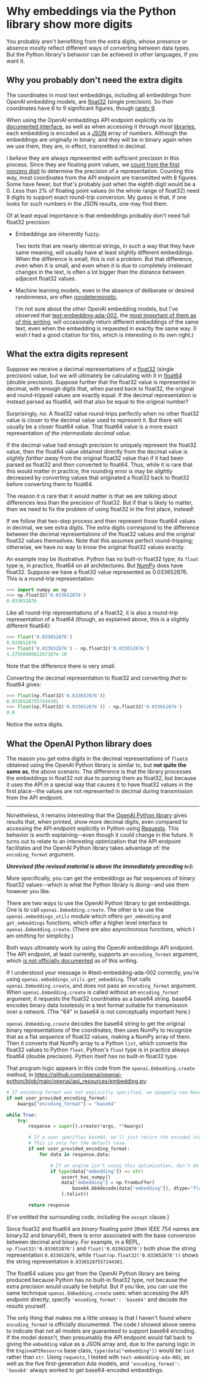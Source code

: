 <!-- SPDX-License-Identifier: 0BSD -->

# Why embeddings via the Python library show more digits

You probably aren't benefiting from the extra digits, whose presence or absence
mostly reflect different ways of converting between data types. But the Python
library's behavior can be achieved in other languages, if you want it.

## Why you probably don't need the extra digits

The coordinates in most text embeddings, including all embeddings from OpenAI
embedding models, are
[float32](https://en.wikipedia.org/wiki/Single-precision_floating-point_format)
(single precision). So their coordinates have 6 to 9 significant figures,
though [rarely
9](https://stackoverflow.com/questions/60790120/which-single-precision-floating-point-numbers-need-9-significant-decimal-digits).

When using the OpenAI embeddings API endpoint explicitly via its [documented
interface](https://beta.openai.com/docs/api-reference/embeddings?lang=curl), as
well as when accessing it through *most*
[libraries](https://beta.openai.com/docs/libraries/python-bindings), each
embedding is encoded as a [JSON](https://en.wikipedia.org/wiki/JSON) array of
numbers. Although the embeddings are originally in binary, and they will be in
binary again when we use them, they are, in effect, transmitted in decimal.

I *believe* they are always represented with sufficient precision in this
process. Since they are floating point values, we [count from the first nonzero
digit](https://en.wikipedia.org/wiki/Significand) to determine the precision of
a representation. Counting this way, most coordinates from the API endpoint are
transmitted with 8 figures. Some have fewer, but that's probably just when the
eighth digit would be a 0. Less than 2% of floating point values (in the whole
range of float32) need 9 digits to support exact round-trip conversion. My
guess is that, if one looks for such numbers in the JSON results, one may find
them.

Of at least equal importance is that embeddings probably don't need full
float32 precision:

- Embeddings are inherently fuzzy.

  Two texts that are nearly identical strings, in such a way that they have
  same meaning, will usually have at least slightly different embeddings. When
  the difference is small, this is not a problem. But that difference, even
  when it is small, and even when it is due to completely irrelevant changes in
  the text, is often a lot bigger than the distance between adjacent float32
  values.

- Machine learning models, even in the absence of deliberate or desired
  randomness, are often
  [nondeterministic](https://pytorch.org/docs/stable/notes/randomness.html).

  I'm not sure about the other OpenAI embedding models, but I've observed that
  [text-embedding-ada-002](https://beta.openai.com/docs/guides/embeddings/second-generation-models),
  the [most important of them as of this
  writing](https://openai.com/blog/new-and-improved-embedding-model/), will
  occasionally return different embeddings of the same text, even when the
  embedding is requested in exactly the same way. (I wish I had a good citation
  for this, which is interesting in its own right.)

## What the extra digits represent

Suppose we receive a decimal representations of a
[float32](https://en.wikipedia.org/wiki/Single-precision_floating-point_format)
(single precision) value, but we will ultimately be calculating with it in
[float64](https://en.wikipedia.org/wiki/Double-precision_floating-point_format)
(double precision). Suppose further that the float32 value is represented in
decimal, with enough digits that, when parsed back to float32, the original and
round-tripped values are exactly equal. If the decimal representation is
instead parsed as float64, will that also be equal to the original number?

Surprisingly, *no*. A float32 value round-trips perfectly when no other float32
value is closer to the decimal value used to represent it. But there will
usually be a closer float64 value. That float64 value is a more exact
representation *of the intermediate decimal value*.

If the decimal value had enough precision to uniquely represent the float32
value, then the float64 value obtained directly from the decimal value is
*slightly farther away* from the original float32 value than if it had been
parsed as float32 and *then* converted to float64. Thus, while it is rare that
this would matter in practice, the rounding error is may be *slightly*
decreased by converting values that originated a float32 back to float32 before
converting them to float64.

The reason it is rare that it would matter is that we are talking about
differences less than the precision of float32. But if that is likely to
matter, then we need to fix the problem of using float32 in the first place,
instead!

If we follow that two-step process and then represent those float64 values in
decimal, we see extra digits. The extra digits correspond to the difference
between the decimal representations of the float32 values and the original
float32 values themselves. Note that this assumes perfect round-tripping;
otherwise, we have no way to know the original float32 values exactly.

An example may be illustrative. Python has no built-in float32 type; its
`float` type is, in practice, float64 on all architectures. But
[NumPy](https://pypi.org/project/numpy/) does have float32. Suppose we have a
float32 value represented as 0.033652876. This is a round-trip representation:

```python
>>> import numpy as np
>>> np.float32('0.033652876')
0.033652876
```

Like all round-trip representations of a float32, it is also a round-trip
representation of a float64 (though, as explained above, this is a slightly
different float64):

```python
>>> float('0.033652876')
0.033652876
>>> float('0.033652876') - np.float32('0.033652876')
4.2755698981267187e-10
```

Note that the difference there is very small.

Converting the decimal representation to float32 and converting *that* to float64 gives:

```python
>>> float(np.float32('0.033652876'))
0.03365287557244301
>>> float(np.float32('0.033652876')) - np.float32('0.033652876')
0.0
```

Notice the extra digits.

## What the OpenAI Python library does

The reason you get extra digits in the decimal representations of `float`s
obtained using the OpenAI Python library is similar to, but **not quite the
same as**, the above scenario. The difference is that the library processes the
embeddings in float32 not due to *parsing* them as float32, but because it uses
the API in a special way that causes it to have float32 values in the first
place--the values are not represented in decimal during transmission from the
API endpoint.

---

Nonetheless, it remains interesting that the [OpenAI Python
library](https://github.com/openai/openai-python) gives results that, when
printed, show more decimal digits, even compared to accessing the API endpoint
explicitly in Python using
[Requests](https://requests.readthedocs.io/en/latest/). This behavior is worth
explaining--even though it could change in the future. It turns out to relate
to an interesting optimization that the API endpoint facilitates and the OpenAI
Python library takes advantage of: the `encoding_format` argument.

***Unrevised (the revised material is above the immediately preceding `hr`):***

More specifically, you can get the embeddings as flat sequences of binary
float32 values--which is what the Python library is doing--and use them however
you like.

There are two ways to use the OpenAI Python library to get embeddings. One is
to call `openai.Embedding.create`. The other is to use the
`openai.embeddings_utils` module which offers `get_embedding` and
`get_embeddings` functions, which offer a higher level interface to
`openai.Embedding.create`. (There are also asynchronous functions, which I am
omitting for simplicity.)

Both ways ultimately work by using the OpenAI embeddings API endpoint. The API endpoint, at least currently, supports an `encoding_format` argument, which [is not officially documented]() as of this writing.

If I understood your message in #text-embedding-ada-002 correctly, you're using `openai.embeddings_utils.get_embedding`. That calls `openai.Embedding.create`, and does not pass an `encoding_format` argument. When `openai.Embedding.create` is called without an `encoding_format` argument, it requests the float32 coordinates as a base64 string. base64 encodes binary data losslessly in a text format suitable for transmission over a network. (The "64" in base64 is not conceptually important here.)

`openai.Embedding.create` decodes the base64 string to get the original binary representations of the coordinates, then uses NumPy to recognize that as a flat sequence of float32 values, making a NumPy array of them. Then it converts that NumPy array to a Python `list`, which converts the float32 values to Python `float`. Python's `float` type is in practice always float64 (double precision). Python itself has no built-in float32 type.

That program logic appears in this code from the `openai.Embedding.create` method, in https://github.com/openai/openai-python/blob/main/openai/api_resources/embedding.py:
```python
# If encoding format was not explicitly specified, we opaquely use base64 for performance
if not user_provided_encoding_format:
    kwargs["encoding_format"] = "base64"

while True:
    try:
        response = super().create(*args, **kwargs)

        # If a user specifies base64, we'll just return the encoded string.
        # This is only for the default case.
        if not user_provided_encoding_format:
            for data in response.data:

                # If an engine isn't using this optimization, don't do anything
                if type(data["embedding"]) == str:
                    assert_has_numpy()
                    data["embedding"] = np.frombuffer(
                        base64.b64decode(data["embedding"]), dtype="float32"
                    ).tolist()

        return response
```
(I've omitted the surrounding code, including the `except` clause.)

Since float32 and float64 are *binary* floating point (their IEEE 754 names are binary32 and binary64), there is error associated with the base conversion between decimal and binary. For example, in a REPL, `np.float32('0.033652876')` and `float('0.033652876')` both show the string representation `0.033652876`, while `float(np.float32('0.033652876'))` shows the string representation `0.03365287557244301`.

The float64 values you get from the OpenAI Python library are being produced because Python has no built-in float32 type, not because the extra precision would usually be helpful. But if you like, you can use the same technique `openai.Embedding.create` uses: when accessing the API endpoint directly, specify `'encoding_format': 'base64'` and decode the results yourself.

The only thing that makes me a little uneasy is that I haven't found where `encoding_format` is officially documented. The code I showed above seems to indicate that not all models are guaranteed to support base64 encoding. If the model doesn't, then presumably the API endpoint would fall back to giving the `embedding` value as a JSON array and, due to the parsing logic in the `EngineAPIResource` base class, `type(data["embedding"])` would be `list` rather than `str`. Using `requests`, I tested with `text-embedding-ada-002`, as well as the five first-generation Ada models, and `'encoding_format': 'base64'` always worked to get base64-encoded embeddings.
